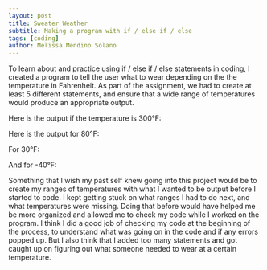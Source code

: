 ```yaml
---
layout: post
title: Sweater Weather
subtitle: Making a program with if / else if / else
tags: [coding]
author: Melissa Mendino Solano
---
```


To learn about and practice using if / else if / else statements in coding, I created a program to tell the user what to wear
depending on the the temperature in Fahrenheit.
As part of the assignment, we had to create at least 5 different statements, and ensure that a wide range of temperatures would produce an appropriate output.

Here is the output if the temperature is 300°F:

Here is the output for 80°F:

For 30°F:

And for -40°F:

Something that I wish my past self knew going into this project would be to create my ranges of temperatures with what I wanted
to be output before I started to code. I kept getting stuck on what ranges I had to do next, and what temperatures were missing.
Doing that before would have helped me be more organized and allowed me to check my code while I worked on the program.
I think I did a good job of checking my code at the beginning of the process, to understand what was going on in the code and if any errors popped up.
But I also think that I added too many statements and got caught up on figuring out what someone needed to wear at a certain temperature.
